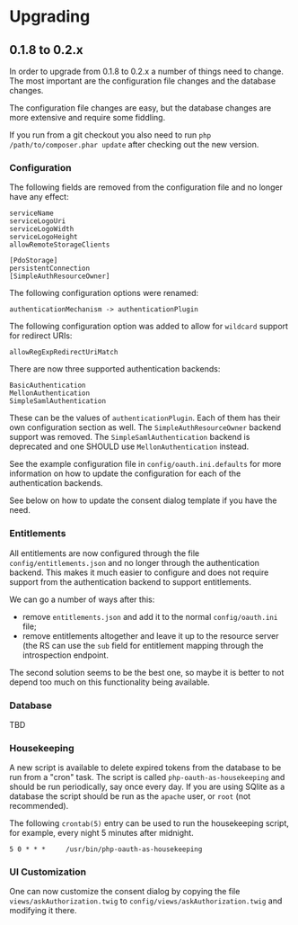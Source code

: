 # Upgrading

## 0.1.8 to 0.2.x
In order to upgrade from 0.1.8 to 0.2.x a number of things need to change. The
most important are the configuration file changes and the database changes.

The configuration file changes are easy, but the database changes are more
extensive and require some fiddling.

If you run from a git checkout you also need to run 
`php /path/to/composer.phar update` after checking out the new version.

### Configuration
The following fields are removed from the configuration file and no longer have
any effect:

    serviceName
    serviceLogoUri
    serviceLogoWidth
    serviceLogoHeight
    allowRemoteStorageClients

    [PdoStorage]
    persistentConnection
    [SimpleAuthResourceOwner]

The following configuration options were renamed:

    authenticationMechanism -> authenticationPlugin

The following configuration option was added to allow for `wildcard` support 
for redirect URIs:

    allowRegExpRedirectUriMatch

There are now three supported authentication backends:

    BasicAuthentication
    MellonAuthentication
    SimpleSamlAuthentication

These can be the values of `authenticationPlugin`. Each of them has their own 
configuration section as well. The `SimpleAuthResourceOwner` backend support 
was removed. The `SimpleSamlAuthentication` backend is deprecated and one 
SHOULD use `MellonAuthentication` instead.

See the example configuration file in `config/oauth.ini.defaults` for more 
information on how to update the configuration for each of the authentication
backends.

See below on how to update the consent dialog template if you have the need.

### Entitlements
All entitlements are now configured through the file 
`config/entitlements.json` and no longer through the authentication backend. 
This makes it much easier to configure and does not require support from the
authentication backend to support entitlements. 

We can go a number of ways after this:
- remove `entitlements.json` and add it to the normal `config/oauth.ini` file;
- remove entitlements altogether and leave it up to the resource server (the
  RS can use the `sub` field for entitlement mapping through the introspection
  endpoint.

The second solution seems to be the best one, so maybe it is better to not 
depend too much on this functionality being available.

### Database
TBD

### Housekeeping
A new script is available to delete expired tokens from the database to be run
from a "cron" task. The script is called `php-oauth-as-housekeeping` and should
be run periodically, say once every day. If you are using SQlite as a database
the script should be run as the `apache` user, or `root` (not recommended).

The following `crontab(5)` entry can be used to run the housekeeping script, 
for example, every night 5 minutes after midnight.

    5 0 * * *     /usr/bin/php-oauth-as-housekeeping

### UI Customization
One can now customize the consent dialog by copying the file 
`views/askAuthorization.twig` to `config/views/askAuthorization.twig` and 
modifying it there.
